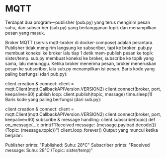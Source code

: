 # MQTT 
Terdapat dua program—publisher (pub.py) yang terus mengirim pesan suhu, dan subscriber (sub.py) yang berlangganan topik dan menampilkan pesan yang masuk.


Broker MQTT (servis mqtt-broker di docker-compose) adalah perantara. Publisher tidak mengirim langsung ke subscriber, tapi ke broker.
pub.py membuat koneksi ke broker lalu tiap 1 detik mem-publish pesan ke topik sister/temp.
sub.py membuat koneksi ke broker, subscribe ke topik yang sama, lalu menunggu. Ketika broker menerima pesan, broker meneruskan pesan ke subscriber, lalu sub.py menampilkan isi pesan.
Baris kode yang paling berfungsi (dari pub.py):

client creation & connect:
client = mqtt.Client(mqtt.CallbackAPIVersion.VERSION2)
client.connect(broker, port, keepalive=60)
publish loop:
client.publish(topic, message)
time.sleep(1)
Baris kode yang paling berfungsi (dari sub.py):

client creation & connect:
client = mqtt.Client(mqtt.CallbackAPIVersion.VERSION2)
client.connect(broker, port, keepalive=60)
subscribe & message handling:
client.subscribe(topic)
def on_message(...): print(f"Received message: {message.payload.decode()} (Topic: {message.topic})")
client.loop_forever()
Output yang muncul ketika berjalan:

Publisher prints:
"Published: Suhu: 28°C"
Subscriber prints:
"Received message: Suhu: 28°C (Topic: sister/temp)"
